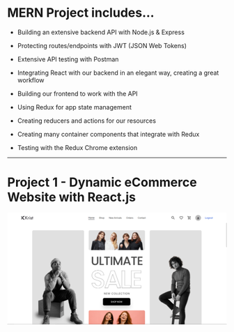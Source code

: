 # MERN Project includes...

- Building an extensive backend API with Node.js & Express

- Protecting routes/endpoints with JWT (JSON Web Tokens)

- Extensive API testing with Postman

- Integrating React with our backend in an elegant way, creating a great workflow

- Building our frontend to work with the API

- Using Redux for app state management

- Creating reducers and actions for our resources

- Creating many container components that integrate with Redux

- Testing with the Redux Chrome extension
---

# Project 1 - Dynamic eCommerce Website with React.js

<img width="1154" alt="image" src="https://raw.githubusercontent.com/AmanKhansili/MERN/refs/heads/main/Ecommerce/client/src/assets/ECommerce.png">
